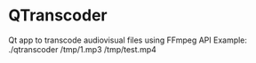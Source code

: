 # QTranscoder
Qt app to transcode audiovisual files using FFmpeg API
Example: ./qtranscoder /tmp/1.mp3 /tmp/test.mp4

